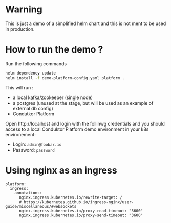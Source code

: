 # Warning

This is just a demo of a simplified helm chart and this is not ment to be used in production.

# How to run the demo ?
Run the following commands
```sh
helm dependency update
helm install -f demo-platform-config.yaml platform .
```

This will run :
 * a local kafka/zookeeper (single node)
 * a postgres (unused at the stage, but will be used as an example of external db config)
 * Condutkor Platform

Open http://localhost and login with the follinwg credentials and you should access to a local Conduktor Platform demo environment in your k8s environement:
* Login: `admin@foobar.io`
* Password: `password`

# Using nginx as an ingress

```
platform:
  ingress:
    annotations:
      nginx.ingress.kubernetes.io/rewrite-target: /
      # https://kubernetes.github.io/ingress-nginx/user-guide/miscellaneous/#websockets
      nginx.ingress.kubernetes.io/proxy-read-timeout: "3600"
      nginx.ingress.kubernetes.io/proxy-send-timeout: "3600"
```